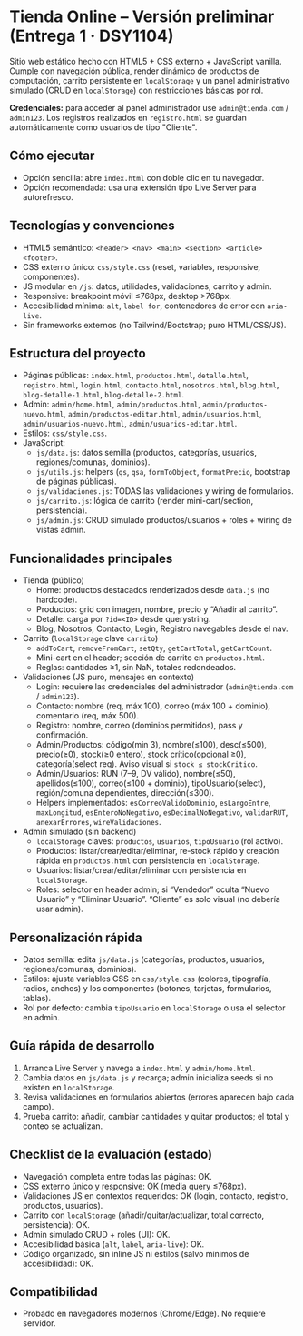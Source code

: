 # Tienda Online – Versión preliminar (Entrega 1 · DSY1104)

Sitio web estático hecho con HTML5 + CSS externo + JavaScript vanilla. Cumple con navegación pública, render dinámico de productos de computación, carrito persistente en `localStorage` y un panel administrativo simulado (CRUD en `localStorage`) con restricciones básicas por rol.

**Credenciales:** para acceder al panel administrador use `admin@tienda.com` / `admin123`.
Los registros realizados en `registro.html` se guardan automáticamente como usuarios de tipo "Cliente".

## Cómo ejecutar
- Opción sencilla: abre `index.html` con doble clic en tu navegador.
- Opción recomendada: usa una extensión tipo Live Server para autorefresco.

## Tecnologías y convenciones
- HTML5 semántico: `<header> <nav> <main> <section> <article> <footer>`.
- CSS externo único: `css/style.css` (reset, variables, responsive, componentes).
- JS modular en `/js`: datos, utilidades, validaciones, carrito y admin.
- Responsive: breakpoint móvil ≤768px, desktop >768px.
- Accesibilidad mínima: `alt`, `label for`, contenedores de error con `aria-live`.
- Sin frameworks externos (no Tailwind/Bootstrap; puro HTML/CSS/JS).

## Estructura del proyecto
- Páginas públicas: `index.html`, `productos.html`, `detalle.html`, `registro.html`, `login.html`, `contacto.html`, `nosotros.html`, `blog.html`, `blog-detalle-1.html`, `blog-detalle-2.html`.
- Admin: `admin/home.html`, `admin/productos.html`, `admin/productos-nuevo.html`, `admin/productos-editar.html`, `admin/usuarios.html`, `admin/usuarios-nuevo.html`, `admin/usuarios-editar.html`.
- Estilos: `css/style.css`.
- JavaScript:
  - `js/data.js`: datos semilla (productos, categorías, usuarios, regiones/comunas, dominios).
  - `js/utils.js`: helpers (`qs`, `qsa`, `formToObject`, `formatPrecio`, bootstrap de páginas públicas).
  - `js/validaciones.js`: TODAS las validaciones y wiring de formularios.
  - `js/carrito.js`: lógica de carrito (render mini-cart/section, persistencia).
  - `js/admin.js`: CRUD simulado productos/usuarios + roles + wiring de vistas admin.

## Funcionalidades principales
- Tienda (público)
  - Home: productos destacados renderizados desde `data.js` (no hardcode).
  - Productos: grid con imagen, nombre, precio y “Añadir al carrito”.
  - Detalle: carga por `?id=<ID>` desde querystring.
  - Blog, Nosotros, Contacto, Login, Registro navegables desde el nav.
- Carrito (`localStorage` clave `carrito`)
  - `addToCart`, `removeFromCart`, `setQty`, `getCartTotal`, `getCartCount`.
  - Mini-cart en el header; sección de carrito en `productos.html`.
  - Reglas: cantidades ≥1, sin NaN, totales redondeados.
- Validaciones (JS puro, mensajes en contexto)
  - Login: requiere las credenciales del administrador (`admin@tienda.com` / `admin123`).
  - Contacto: nombre (req, máx 100), correo (máx 100 + dominio), comentario (req, máx 500).
  - Registro: nombre, correo (dominios permitidos), pass y confirmación.
  - Admin/Productos: código(min 3), nombre(≤100), desc(≤500), precio(≥0), stock(≥0 entero), stock crítico(opcional ≥0), categoría(select req). Aviso visual si `stock ≤ stockCritico`.
  - Admin/Usuarios: RUN (7–9, DV válido), nombre(≤50), apellidos(≤100), correo(≤100 + dominio), tipoUsuario(select), región/comuna dependientes, dirección(≤300).
  - Helpers implementados: `esCorreoValidoDominio`, `esLargoEntre`, `maxLongitud`, `esEnteroNoNegativo`, `esDecimalNoNegativo`, `validarRUT`, `anexarErrores`, `wireValidaciones`.
- Admin simulado (sin backend)
  - `localStorage` claves: `productos`, `usuarios`, `tipoUsuario` (rol activo).
  - Productos: listar/crear/editar/eliminar, re-stock rápido y creación rápida en `productos.html` con persistencia en `localStorage`.
  - Usuarios: listar/crear/editar/eliminar con persistencia en `localStorage`.
  - Roles: selector en header admin; si “Vendedor” oculta “Nuevo Usuario” y “Eliminar Usuario”. “Cliente” es solo visual (no debería usar admin).

## Personalización rápida
- Datos semilla: edita `js/data.js` (categorías, productos, usuarios, regiones/comunas, dominios).
- Estilos: ajusta variables CSS en `css/style.css` (colores, tipografía, radios, anchos) y los componentes (botones, tarjetas, formularios, tablas).
- Rol por defecto: cambia `tipoUsuario` en `localStorage` o usa el selector en admin.

## Guía rápida de desarrollo
1) Arranca Live Server y navega a `index.html` y `admin/home.html`.
2) Cambia datos en `js/data.js` y recarga; admin inicializa seeds si no existen en `localStorage`.
3) Revisa validaciones en formularios abiertos (errores aparecen bajo cada campo).
4) Prueba carrito: añadir, cambiar cantidades y quitar productos; el total y conteo se actualizan.

## Checklist de la evaluación (estado)
- Navegación completa entre todas las páginas: OK.
- CSS externo único y responsive: OK (media query ≤768px).
- Validaciones JS en contextos requeridos: OK (login, contacto, registro, productos, usuarios).
- Carrito con `localStorage` (añadir/quitar/actualizar, total correcto, persistencia): OK.
- Admin simulado CRUD + roles (UI): OK.
- Accesibilidad básica (`alt`, `label`, `aria-live`): OK.
- Código organizado, sin inline JS ni estilos (salvo mínimos de accesibilidad): OK.

## Compatibilidad
- Probado en navegadores modernos (Chrome/Edge). No requiere servidor.

